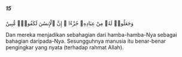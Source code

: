 ##### 15

<span class="ayah">وَجَعَلُوا۟ لَهُۥ مِنْ عِبَادِهِۦ جُزْءًا ۚ إِنَّ ٱلْإِنسَٰنَ لَكَفُورٌۭ مُّبِينٌ</span>

<span class="ayah_translation">Dan mereka menjadikan sebahagian dari hamba-hamba-Nya sebagai bahagian daripada-Nya. Sesungguhnya manusia itu benar-benar pengingkar yang nyata (terhadap rahmat Allah).</span>
